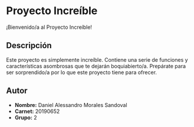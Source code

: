 # Proyecto Increíble

¡Bienvenido/a al Proyecto Increíble!

## Descripción
Este proyecto es simplemente increíble. Contiene una serie de funciones y características asombrosas que te dejarán boquiabierto/a. Prepárate para ser sorprendido/a por lo que este proyecto tiene para ofrecer.

## Autor
- **Nombre:** Daniel Alessandro Morales Sandoval
- **Carnet:** 20190652
- **Grupo:** 2
